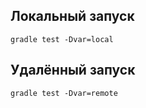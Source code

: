 ## Локальный запуск
``` gradle test -Dvar=local ```
## Удалённый запуск
``` gradle test -Dvar=remote ```
